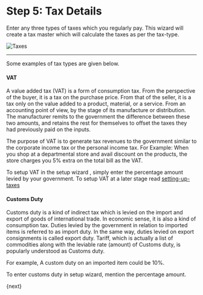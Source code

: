 # Step 5: Tax Details

Enter any three types of taxes which you regularly pay. This wizard will create a tax master which will calculate the taxes as per the tax-type.

![Taxes](/assets/erpnext_org/images/setup-wizard/setup-wizard-5.png)

---

Some examples of tax types are given below.

#### VAT

A value added tax (VAT) is a form of consumption tax. From the perspective of the buyer, it is a tax on the purchase price. From that of the seller, it is a tax only on the value added to a product, material, or a service. From an accounting point of view, by the stage of its manufacture or distribution. The manufacturer remits to the government the difference between these two amounts, and retains the rest for themselves to offset the taxes they had previously paid on the inputs.

The purpose of VAT is to generate tax revenues to the government similar to the corporate income tax or the personal income tax. For Example: When you shop at a departmental store and avail discount on the products, the store charges you 5% extra on the total bill as the VAT.

To setup VAT in the setup wizard , simply enter the percentage amount levied by your government. To setup VAT at a later stage read [setting-up-taxes](/setting-up/setting-up-taxes)

#### Customs Duty

Customs duty is a kind of indirect tax which is levied on the import and export of goods of international trade. In economic sense, it is also a kind of consumption tax. Duties levied by the government in relation to imported items is referred to as import duty. In the same way, duties levied on export consignments is called export duty. Tariff, which is actually a list of commodities along with the leviable rate (amount) of Customs duty, is popularly understood as Customs duty.

For example, A custom duty on an imported item could be 10%.

To enter customs duty in setup wizard, mention the percentage amount.

{next}

